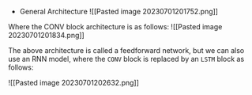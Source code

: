 - General Architecture
![[Pasted image 20230701201752.png]]

Where the CONV block architecture is as follows:
![[Pasted image 20230701201834.png]]

The above architecture is called a feedforward network, but we can also use an RNN model, where the `CONV` block is replaced by an `LSTM` block as follows:

![[Pasted image 20230701202632.png]]

